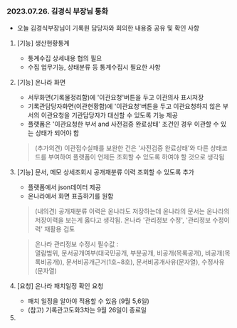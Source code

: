 ### 2023.07.26. 김경식 부장님 통화
- 오늘 김경식부장님이 기록원 담당자와 회의한 내용중 공유 및 확인 사항

1. [기능] 생산현황통계
    - 통계수집 상세내용 협의 필요
    - 수집 업무기능, 상태분류 등 통계수집시 필요한 사항

2. [기능] 온나라 화면
    - 서무화면(기록물정리함)에 '이관요청'버튼을 두고 이관의사 표시저장
    - 기록관담당자화면(이관현황함)에 '이관요청'버튼을 두고 이관요청하지 않은 부서의 이관요청을 기관담당자가 대신할 수 있도록 기능 제공
    - 플랫폼은 '이관요청한 부서 and 사전검증 완료상태' 조건인 경우 이관할 수 있는 상태가 되어야 함
    > (추가의견) 이관접수실패를 보완한 건은 '사전검증 완료상태'와 다른 상태코드를 부여하여 플랫폼이 언제든 조회할 수 있도록 하여야 할 것으로 생각됨

3. [기능] 문서, 메모 상세조회시 공개재분류 이력 조회할 수 있도록 추가
    - 플랫폼에서 json데이터 제공
    - 온나라에서 화면 표출하기를 원함
    > (내의견) 공개재분류 이력은 온나라도 저장하는데 온나라의 문서는 온나라의 저장이력을 보는게 옳다고 생각됨. 온나라 '관리정보 수정', '관리정보 수정이력' 재활용 검토

    > 온나라 관리정보 수정시 필수값 :    
    > 열람범위, 문서공개여부(대국민공개, 부분공개, 비공개(목록공개), 비공개(목록비공개)), 문서비공개근거(1호~8호), 문서비공개사유(문자열), 수정사유(문자열)

4. [요청] 온나라 패치일정 확인 요청
    - 패치 일정을 알아야 적용할 수 있음 (9월 5,6일)
    - (참고) 기록관고도화3차는 9월 26일이 종료일

5. 